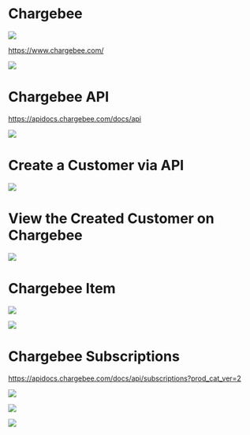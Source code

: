 # Chargebee

![](chargebee.png)

https://www.chargebee.com/

![](trusted-partner.png)

# Chargebee API

https://apidocs.chargebee.com/docs/api

![](chargebee-api.png)

# Create a Customer via API

![](customer-vscode.png)

# View the Created Customer on Chargebee

![](customer-chargebee.png)

# Chargebee Item

![](item.png)

![](item-in-dashboard.png)

# Chargebee Subscriptions

https://apidocs.chargebee.com/docs/api/subscriptions?prod_cat_ver=2

![](subscription.png)

![](subscribe.png)

![](subscribed.png)